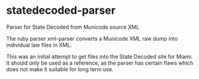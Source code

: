 statedecoded-parser
===================

Parser for State Decoded from Municode source XML


The ruby parser xml-parser converts a Municode XML raw dump into individual law files in XML.

This was an initial attempt to get files into the State Decoded site for Miami.  It should only be used as a reference, as the parser has certain flaws which 
does not make it suitable for long term use.


